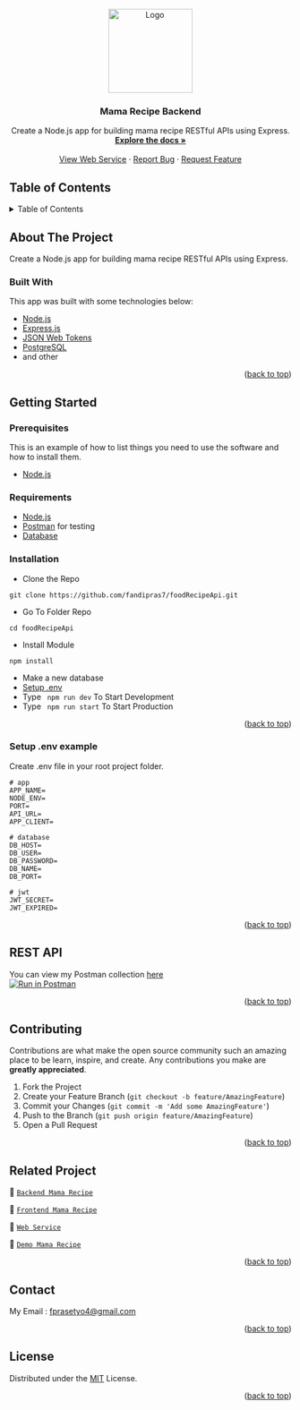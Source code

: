 <div id="top"></div>

<!-- PROJECT LOGO -->
<br />
<div align="center">
  <a href="https://github.com/fandipras7/foodRecipeApi">
    <img src="https://res.cloudinary.com/dbpfwb5ok/image/upload/v1659148545/portofolio/recipe/2_kpnvj7.png" alt="Logo" width="150px">
  </a>

  <h3 align="center">Mama Recipe Backend</h3>

  <p align="center">
    Create a Node.js app for building mama recipe RESTful APIs using Express.
    <br />
    <a href="#table-of-contents"><strong>Explore the docs »</strong></a>
    <br />
    <br />
    <a href="https://food-recipe-fandi.herokuapp.com/">View Web Service</a>
    ·
    <a href="https://github.com/fandipras7/foodRecipeApi/issues">Report Bug</a>
    ·
    <a href="https://github.com/fandipras7/foodRecipeApi/issues">Request Feature</a>
  </p>

</div>

<!-- TABLE OF CONTENTS -->
## Table of Contents
<details>
  <summary>Table of Contents</summary>
  <ol>
    <li>
      <a href="#about-the-project">About The Project</a>
      <ul>
        <li><a href="#built-with">Built With</a></li>
      </ul>
    </li>
    <li>
      <a href="#getting-started">Getting Started</a>
      <ul>
        <li><a href="#prerequisites">Prerequisites</a></li>
        <li><a href="#requirements">Requirements</a></li>
        <li><a href="#installation">Installation</a></li>
        <li><a href="#setup-env-example">Setup .env example</a></li>
      </ul>
    </li>
    <li><a href="#rest-api">REST API</a></li>
    <li><a href="#contributing">Contributing</a></li>
    <li><a href="#related-project">Related Project</a></li>
    <li><a href="#contributing">Contributing</a></li>
    <li><a href="#contact">Contact</a></li>
    <li><a href="#license">License</a></li>
  </ol>
</details>

<!-- ABOUT THE PROJECT -->
## About The Project
Create a Node.js app for building mama recipe RESTful APIs using Express.

### Built With
This app was built with some technologies below:
- [Node.js](https://nodejs.org/en/)
- [Express.js](https://expressjs.com/)
- [JSON Web Tokens](https://jwt.io/)
- [PostgreSQL](https://www.postgresql.org/)
- and other

<p align="right">(<a href="#top">back to top</a>)</p>

<!-- GETTING STARTED -->
## Getting Started

### Prerequisites

This is an example of how to list things you need to use the software and how to install them.

* [Node.js](https://nodejs.org/en/download/)

### Requirements
* [Node.js](https://nodejs.org/en/)
* [Postman](https://www.getpostman.com/) for testing
* [Database](https://www.postgresql.org/)

### Installation

- Clone the Repo
```
git clone https://github.com/fandipras7/foodRecipeApi.git
```
- Go To Folder Repo
```
cd foodRecipeApi
```
- Install Module
```
npm install
```
- Make a new database
- <a href="#setup-env-example">Setup .env</a>
- Type ` npm run dev` To Start Development
- Type ` npm run start` To Start Production

<p align="right">(<a href="#top">back to top</a>)</p>

### Setup .env example

Create .env file in your root project folder.

```env
# app
APP_NAME=
NODE_ENV=
PORT=
API_URL=
APP_CLIENT=

# database
DB_HOST=
DB_USER=
DB_PASSWORD=
DB_NAME=
DB_PORT=

# jwt
JWT_SECRET=
JWT_EXPIRED=
```

<p align="right">(<a href="#top">back to top</a>)</p>

## REST API

You can view my Postman collection [here]()
</br>
[![Run in Postman](https://run.pstmn.io/button.svg)]()

<p align="right">(<a href="#top">back to top</a>)</p>

<!-- CONTRIBUTING -->
## Contributing

Contributions are what make the open source community such an amazing place to be learn, inspire, and create. Any contributions you make are **greatly appreciated**.

1. Fork the Project
2. Create your Feature Branch (`git checkout -b feature/AmazingFeature`)
3. Commit your Changes (`git commit -m 'Add some AmazingFeature'`)
4. Push to the Branch (`git push origin feature/AmazingFeature`)
5. Open a Pull Request

<p align="right">(<a href="#top">back to top</a>)</p>

## Related Project
:rocket: [`Backend Mama Recipe`](https://github.com/fandipras7/foodRecipeApi)

:rocket: [`Frontend Mama Recipe`](https://github.com/fandipras7/food_recipe_app)

:rocket: [`Web Service`](https://food-recipe-fandi.herokuapp.com)

:rocket: [`Demo Mama Recipe`](https://food-recipe-app-ten.vercel.app/Home)

<p align="right">(<a href="#top">back to top</a>)</p>

## Contact

My Email : fprasetyo4@gmail.com

<p align="right">(<a href="#top">back to top</a>)</p>

## License
Distributed under the [MIT](/LICENSE) License.

<p align="right">(<a href="#top">back to top</a>)</p>

